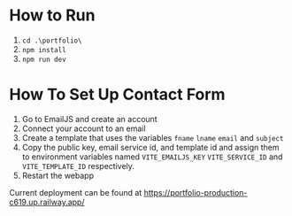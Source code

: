 # How to Run
1. `cd .\portfolio\`
2. `npm install`
3. `npm run dev`

# How To Set Up Contact Form
1. Go to EmailJS and create an account
2. Connect your account to an email
3. Create a template that uses the variables `fname` `lname` `email` and `subject`
4. Copy the public key, email service id, and template id and assign them to environment variables named `VITE_EMAILJS_KEY` `VITE_SERVICE_ID` and `VITE_TEMPLATE_ID` respectively.
5. Restart the webapp

Current deployment can be found at https://portfolio-production-c619.up.railway.app/